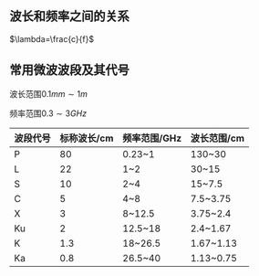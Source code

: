## 波长和频率之间的关系

$\lambda=\frac{c}{f}$

## 常用微波波段及其代号

波长范围$0.1mm \sim 1m$﻿

频率范围$0.3\sim3 GHz$﻿

|波段代号|标称波长/cm|频率范围/GHz|波长范围/cm|
|---|---|---|---|
|P|80|0.23~1|130~30|
|L|22|1~2|30~15|
|S|10|2~4|15~7.5|
|C|5|4~8|7.5~3.75|
|X|3|8~12.5|3.75~2.4|
|Ku|2|12.5~18|2.4~1.67|
|K|1.3|18~26.5|1.67~1.13|
|Ka|0.8|26.5~40|1.13~0.75|